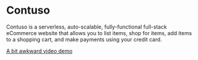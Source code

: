 # Contuso

Contuso is a serverless, auto-scalable, fully-functional full-stack eCommerce website that allows you to list items, shop for items, add items to a shopping cart, and make payments using your credit card.

[A bit awkward video demo](https://youtu.be/vhNazs-z3cg?si=TocagkF5ooDt4Lt0)

